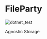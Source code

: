 # FileParty
![dotnet_test](https://github.com/JankwareDotCom/FileParty/workflows/dotnet_test/badge.svg)

Agnostic Storage
